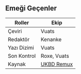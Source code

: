## Emeği Geçenler

| Roller         | Ekip         		 |
|----------------|-----------------------|
| Çeviri         | Vuats        		 |
| Redaktör	     | Kenanke     			 |
| Yazı Dizimi    | Vuats        		 |
| Son Kontrol    | Roxe, Vuats           |
| Kaynak         | [UKBD Remux](https://nyaa.si/view/1679358)|
